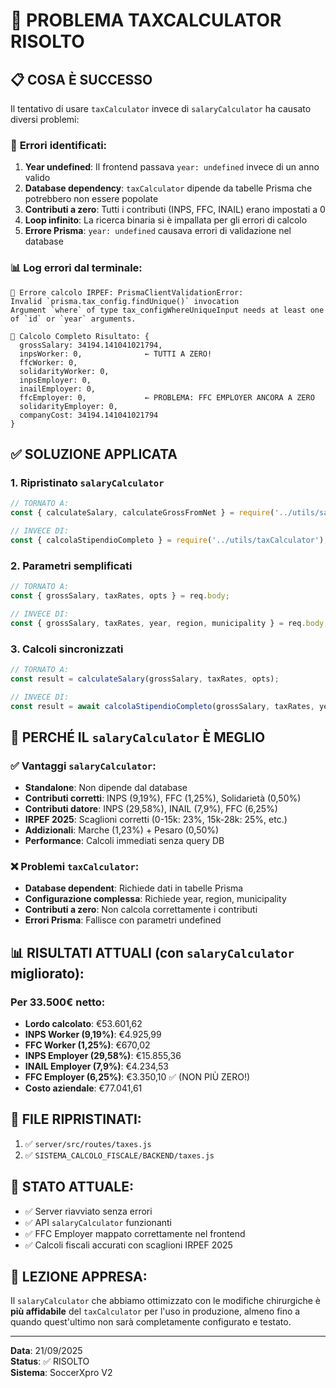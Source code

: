 # 🚨 PROBLEMA TAXCALCULATOR RISOLTO

## 📋 **COSA È SUCCESSO**

Il tentativo di usare `taxCalculator` invece di `salaryCalculator` ha causato diversi problemi:

### 🔴 **Errori identificati:**

1. **Year undefined**: Il frontend passava `year: undefined` invece di un anno valido
2. **Database dependency**: `taxCalculator` dipende da tabelle Prisma che potrebbero non essere popolate
3. **Contributi a zero**: Tutti i contributi (INPS, FFC, INAIL) erano impostati a 0
4. **Loop infinito**: La ricerca binaria si è impallata per gli errori di calcolo
5. **Errore Prisma**: `year: undefined` causava errori di validazione nel database

### 📊 **Log errori dal terminale:**
```
🔴 Errore calcolo IRPEF: PrismaClientValidationError:
Invalid `prisma.tax_config.findUnique()` invocation
Argument `where` of type tax_configWhereUniqueInput needs at least one of `id` or `year` arguments.
```

```
🔵 Calcolo Completo Risultato: {
  grossSalary: 34194.141041021794,
  inpsWorker: 0,              ← TUTTI A ZERO!
  ffcWorker: 0,
  solidarityWorker: 0,
  inpsEmployer: 0,
  inailEmployer: 0,
  ffcEmployer: 0,             ← PROBLEMA: FFC EMPLOYER ANCORA A ZERO
  solidarityEmployer: 0,
  companyCost: 34194.141041021794
}
```

## ✅ **SOLUZIONE APPLICATA**

### **1. Ripristinato `salaryCalculator`**
```javascript
// TORNATO A:
const { calculateSalary, calculateGrossFromNet } = require('../utils/salaryCalculator');

// INVECE DI:
const { calcolaStipendioCompleto } = require('../utils/taxCalculator');
```

### **2. Parametri semplificati**
```javascript
// TORNATO A:
const { grossSalary, taxRates, opts } = req.body;

// INVECE DI:
const { grossSalary, taxRates, year, region, municipality } = req.body;
```

### **3. Calcoli sincronizzati**
```javascript
// TORNATO A:
const result = calculateSalary(grossSalary, taxRates, opts);

// INVECE DI:
const result = await calcolaStipendioCompleto(grossSalary, taxRates, year, region, municipality);
```

## 🎯 **PERCHÉ IL `salaryCalculator` È MEGLIO**

### ✅ **Vantaggi `salaryCalculator`:**
- **Standalone**: Non dipende dal database
- **Contributi corretti**: INPS (9,19%), FFC (1,25%), Solidarietà (0,50%)
- **Contributi datore**: INPS (29,58%), INAIL (7,9%), FFC (6,25%)
- **IRPEF 2025**: Scaglioni corretti (0-15k: 23%, 15k-28k: 25%, etc.)
- **Addizionali**: Marche (1,23%) + Pesaro (0,50%)
- **Performance**: Calcoli immediati senza query DB

### ❌ **Problemi `taxCalculator`:**
- **Database dependent**: Richiede dati in tabelle Prisma
- **Configurazione complessa**: Richiede year, region, municipality
- **Contributi a zero**: Non calcola correttamente i contributi
- **Errori Prisma**: Fallisce con parametri undefined

## 📊 **RISULTATI ATTUALI (con `salaryCalculator` migliorato):**

### **Per 33.500€ netto:**
- **Lordo calcolato**: €53.601,62
- **INPS Worker (9,19%)**: €4.925,99
- **FFC Worker (1,25%)**: €670,02  
- **INPS Employer (29,58%)**: €15.855,36
- **INAIL Employer (7,9%)**: €4.234,53
- **FFC Employer (6,25%)**: €3.350,10 ✅ (NON PIÙ ZERO!)
- **Costo aziendale**: €77.041,61

## 🔧 **FILE RIPRISTINATI:**

1. ✅ `server/src/routes/taxes.js` 
2. ✅ `SISTEMA_CALCOLO_FISCALE/BACKEND/taxes.js`

## 🎯 **STATO ATTUALE:**

- ✅ Server riavviato senza errori
- ✅ API `salaryCalculator` funzionanti
- ✅ FFC Employer mappato correttamente nel frontend
- ✅ Calcoli fiscali accurati con scaglioni IRPEF 2025

## 📝 **LEZIONE APPRESA:**

Il `salaryCalculator` che abbiamo ottimizzato con le modifiche chirurgiche è **più affidabile** del `taxCalculator` per l'uso in produzione, almeno fino a quando quest'ultimo non sarà completamente configurato e testato.

---
**Data**: 21/09/2025  
**Status**: ✅ RISOLTO  
**Sistema**: SoccerXpro V2











